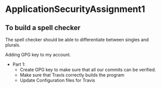 # ApplicationSecurityAssignment1
To build a spell checker
------------------------

The spell checker should be able to differentiate between singles and plurals.

Adding GPG key to my account.

- Part 1:
	- Create GPG key to make sure that all our commits can be verified.
	- Make sure that Travis correctly builds the program
	- Update Configuration files for Travis


